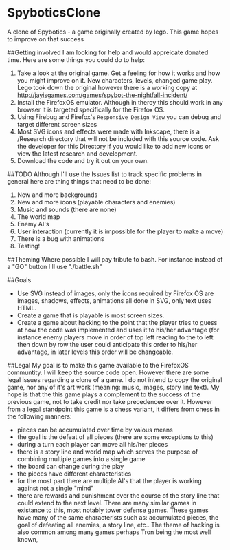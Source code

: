 SpyboticsClone
==============

A clone of Spybotics - a game originally created by lego. This game hopes to improve on that success

##Getting involved
I am looking for help and would appreicate donated time. Here are some things you could do to help:

1. Take a look at the original game. Get a feeling for how it works and how you might improve on it. New characters, levels, changed game play. Lego took down the original however there is a working copy at  http://jayisgames.com/games/spybot-the-nightfall-incident/
2. Install the FirefoxOS emulator. Although in theroy this should work in any browser it is targeted specifically for the Firefox OS. 
3. Using Firebug and Firefox's `Responsive Design View` you can debug and target different screen sizes
5. Most SVG icons and effects were made with Inkscape, there is a /Research directory that will not be included with this source code. Ask the developer for this Directory if you would like to add new icons or view the latest research and development.
4. Download the code and try it out on your own.

##TODO
Although I'll use the Issues list to track specific problems in general here are thing things that need to be done: 

1. New and more backgrounds
2. New and more icons (playable characters and enemies)
3. Music and sounds (there are none)
4. The world map
5. Enemy AI's
6. User interaction (currently it is impossible for the player to make a move)
7. There is a bug with animations
8. Testing!

##Theming 
Where possible I will pay tribute to bash. For instance instead of a "GO" button I'll use "./battle.sh"

##Goals
* Use SVG instead of images, only the icons required by Firefox OS are images, shadows, effects, animations all done in SVG, only text uses HTML.
* Create a game that is playable is most screen sizes.
* Create a game about hacking to the point that the player tries to guess at how the code was implemented and uses it to his/her advantage (for instance enemy players move in order of top left reading to the to left then down by row the user could anticipate this order to his/her advantage, in later levels this order will be changeable.

##Legal
My goal is to make this game available to the FirefoxOS communtity. I will keep the source code open. However there are some legal issues regarding a clone of a game. I do not intend to copy the original game, nor any of it's art work (meaning: music, images, story line text). My hope is that the this game plays a complement to the success of the previous game, not to take credit nor take precedencee over it. However from a legal standpoint this game is a chess variant, it differs from chess in the following manners: 
* pieces can be accumulated over time by vaious means
* the goal is the defeat of all pieces (there are some exceptions to this)
* during a turn each player can move all his/her pieces
* there is a story line and world map which serves the purpose of combining multiple games into a single game
* the board can change during the play
* the pieces have different characteristics
* for the most part there are multiple AI's that the player is working against not a single "mind"
* there are rewards and punishment over the course of the story line that could extend to the next level.
There are many similar games in existance to this, most notably tower defense games. These games have many of the same characterists such as: accumulated pieces, the goal of defeating all enemies, a story line, etc.. The theme of hacking is also common among many games perhaps Tron being the most well known, 
